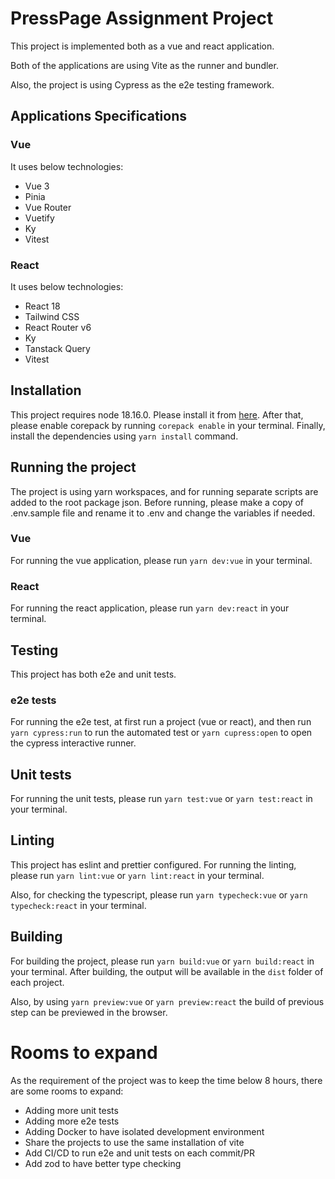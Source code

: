 # PressPage Assignment Project
This project is implemented both as a vue and react application.

Both of the applications are using Vite as the runner and bundler.

Also, the project is using Cypress as the e2e testing framework.

## Applications Specifications
### Vue
It uses below technologies:
- Vue 3
- Pinia
- Vue Router
- Vuetify
- Ky
- Vitest

### React
It uses below technologies:
- React 18
- Tailwind CSS
- React Router v6
- Ky
- Tanstack Query
- Vitest

## Installation
This project requires node 18.16.0. Please install it from [here](https://nodejs.org/en/download/).
After that, please enable corepack by running `corepack enable` in your terminal.
Finally, install the dependencies using `yarn install` command.

## Running the project
The project is using yarn workspaces, and for running separate scripts are added to the root package json.
Before running, please make a copy of .env.sample file and rename it to .env and change the variables if needed.

### Vue
For running the vue application, please run `yarn dev:vue` in your terminal.

### React
For running the react application, please run `yarn dev:react` in your terminal.

## Testing
This project has both e2e and unit tests. 

### e2e tests
For running the e2e test, at first run a project (vue or react), and then run `yarn cypress:run` to run
the automated test or `yarn cupress:open` to open the cypress interactive runner.

## Unit tests
For running the unit tests, please run `yarn test:vue` or `yarn test:react` in your terminal.

## Linting
This project has eslint and prettier configured. For running the linting, please run `yarn lint:vue` or `yarn lint:react` in your terminal.

Also, for checking the typescript, please run `yarn typecheck:vue` or `yarn typecheck:react` in your terminal.

## Building
For building the project, please run `yarn build:vue` or `yarn build:react` in your terminal. After building, the output will be available in the `dist` folder of each project.

Also, by using `yarn preview:vue` or `yarn preview:react` the build of previous step can be previewed in the browser.

# Rooms to expand
As the requirement of the project was to keep the time below 8 hours, there are some rooms to expand:
- Adding more unit tests
- Adding more e2e tests
- Adding Docker to have isolated development environment
- Share the projects to use the same installation of vite
- Add CI/CD to run e2e and unit tests on each commit/PR
- Add zod to have better type checking
